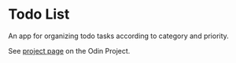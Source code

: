 # Todo List

An app for organizing todo tasks according to category and priority.

See [project page](https://www.theodinproject.com/lessons/javascript-todo-list) on the Odin Project.
